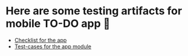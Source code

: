 <h1>Here are some testing artifacts for mobile TO-DO app 📱 </h1>
<ul>
  <li><a href= "https://docs.google.com/spreadsheets/d/1Ja79ZsL7p52tDgIKoXPcTASuGTdC9dEYTsLyBg8x3aM/edit?usp=sharing">Checklist for the app</a></li>
  <li><a href= "https://drive.google.com/file/d/1y7kqKbQwApFZszRwSVdiwedjIwJvIxxY/view?usp=sharing">Test-cases for the app module</a></li>
</ul>
